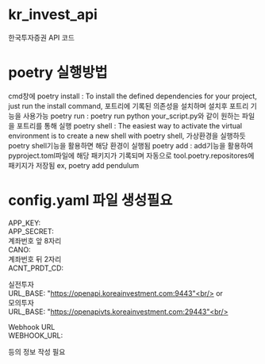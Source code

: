 # kr_invest_api
한국투자증권 API 코드

# poetry 실행방법
cmd창에 
poetry install : To install the defined dependencies for your project, just run the install command, 포트리에 기록된 의존성을 설치하며 설치후 포트리 기능을 사용가능
poetry run : poetry run python your_script.py와 같이 원하는 파일을 포트리를 통해 실행
poetry shell : The easiest way to activate the virtual environment is to create a new shell with poetry shell, 가상환경을 실행하듯 poetry shell기능을 활용하면 해당 환경이 실행됨
poetry add : add기능을 활용하여 pyproject.toml파일에 해당 패키지가 기록되며 자동으로 tool.poetry.repositores에 패키지가 저장됨 ex, poetry add pendulum

# config.yaml 파일 생성필요

APP_KEY:<br/>
APP_SECRET: <br/>
계좌번호 앞 8자리<br/>
CANO:<br/>
계좌번호 뒤 2자리<br/>
ACNT_PRDT_CD:<br/>

실전투자<br/>
URL_BASE: "https://openapi.koreainvestment.com:9443"<br/>
or<br/>
모의투자<br/>
URL_BASE: "https://openapivts.koreainvestment.com:29443"<br/>

Webhook URL<br/>
WEBHOOK_URL:<br/>

등의 정보 작성 필요 <br/>
